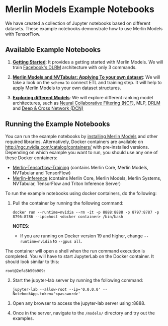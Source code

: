 # Merlin Models Example Notebooks

We have created a collection of Jupyter notebooks based on different datasets. These example notebooks demonstrate how to use Merlin Models with TensorFlow.

## Available Example Notebooks

1. **[Getting Started](01-getting-started.ipynb)**: It provides a getting started with Merlin Models. We will train [Facebook's DLRM](https://arxiv.org/pdf/1906.00091.pdf) architecture with only 3 commands.

2. **[Merlin Models and NVTabular: Applying To your own dataset](02-Merlin-Models-and-NVTabular-applying-to-your-own-dataset.ipynb)**: We will take a look on the `schema` to connect ETL and training step. It will help to apply Merlin Models to your own dataset structures.

3. **[Exploring different Models](Exploring-different-models.ipynb)**: We will explore different ranking model architectures, such as [Neural Collaborative Filtering (NCF)](https://arxiv.org/pdf/1708.05031.pdf), MLP, [DRLM](https://arxiv.org/abs/1906.00091) and [Deep & Cross Network (DCN)](https://arxiv.org/pdf/1708.05123.pdf)


## Running the Example Notebooks

You can run the example notebooks by [installing Merlin Models](https://github.com/NVIDIA-Merlin/models#installation) and other required libraries. Alternatively, Docker containers are available on http://ngc.nvidia.com/catalog/containers/ with pre-installed versions. Depending on which example you want to run, you should use any one of these Docker containers:
- [Merlin-Tensorflow-Training](https://catalog.ngc.nvidia.com/orgs/nvidia/teams/merlin/containers/merlin-tensorflow-training) (contains Merlin Core, Merlin Models, NVTabular and TensorFlow)
- [Merlin-Inference](https://catalog.ngc.nvidia.com/orgs/nvidia/teams/merlin/containers/merlin-tensorflow-inference) (contains Merlin Core, Merlin Models, Merlin Systems, NVTabular, TensorFlow and Triton Inference Server)

To run the example notebooks using docker containers, do the following:

1. Pull the container by running the following command:
   
   ```
   docker run --runtime=nvidia --rm -it -p 8888:8888 -p 8797:8787 -p 8796:8786 --ipc=host <docker container> /bin/bash
   ```

   **NOTES**: 
   
   - If you are running on Docker version 19 and higher, change ```--runtime=nvidia``` to ```--gpus all```.
  
  The container will open a shell when the run command execution is completed. You will have to start JupyterLab on the Docker container. It should look similar to this:
   ```
   root@2efa5b50b909:
   ```
   
2. Start the jupyter-lab server by running the following command:
   
   ```
   jupyter-lab --allow-root --ip='0.0.0.0' --NotebookApp.token='<password>'
   ```

3. Open any browser to access the jupyter-lab server using <MachineIP>:8888.

4. Once in the server, navigate to the ```/models/``` directory and try out the examples.




